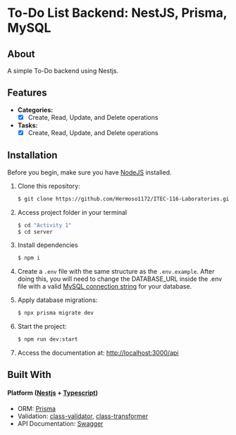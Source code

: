<h1> To-Do List Backend: NestJS, Prisma, MySQL </h1>

## About

A simple To-Do backend using Nestjs.

## Features
- **Categories:**
  - [x] Create, Read, Update, and Delete operations

- **Tasks:**
  - [x] Create, Read, Update, and Delete operations

## Installation

Before you begin, make sure you have <a href="https://nodejs.org/en">NodeJS</a> installed.

1. Clone this repository:
   ```bash
   $ git clone https://github.com/Hermoso1172/ITEC-116-Laboratories.git
   ```
2. Access project folder in your terminal
   ```bash
   $ cd "Activity 1"
   $ cd server
   ```
3. Install dependencies
   ```bash
   $ npm i
   ```
4. Create a ``.env`` file with the same structure as the ``.env.example``. After doing this, you will need to change the DATABASE_URL inside the .env file with a valid <a href="https://www.prisma.io/docs/orm/overview/databases/mysql#connection-url">MySQL connection string</a> for your database.
   
5. Apply database migrations:
   ```bash
   $ npx prisma migrate dev
   ```
6. Start the project:
   ```bash
   $ npm run dev:start
   ```
7. Access the documentation at: <a href="http://localhost:3000">http://localhost:3000/api</a>

## Built With
#### Platform (<a href="https://nestjs.com/">Nestjs</a> + <a href="https://www.typescriptlang.org/">Typescript</a>)
<ul>
  <li>ORM: <a href="https://www.prisma.io/">Prisma</a></li>
  <li>Validation: <a href="https://github.com/typestack/class-validator">class-validator</a>, <a href="https://github.com/typestack/class-transformer">class-transformer</a></li>
  <li>API Documentation: <a href="https://swagger.io/">Swagger</a></li>
</ul>
